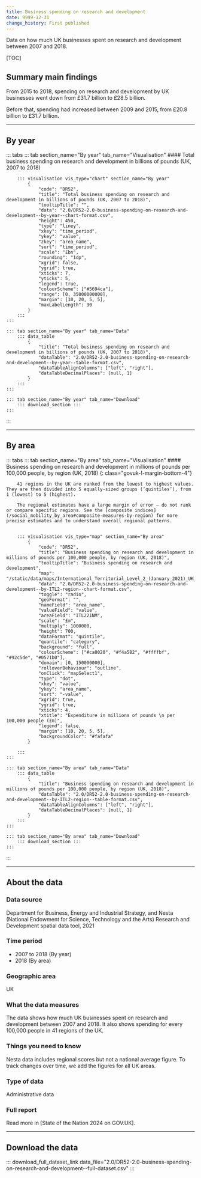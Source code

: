 ```yaml
---
title: Business spending on research and development
date: 9999-12-31
change_history: First published
---
```


Data on how much UK businesses spent on research and development between 2007 and 2018.

[TOC]

## Summary main findings

From 2015 to 2018, spending on research and development by UK businesses went down from £31.7 billion to £28.5 billion.

Before that, spending had increased between 2009 and 2015, from £20.8 billion to £31.7 billion.

---

## By year

::: tabs
    ::: tab section_name="By year" tab_name="Visualisation"
        #### Total business spending on research and development in billions of pounds (UK, 2007 to 2018)

        ::: visualisation vis_type="chart" section_name="By year"
            {
                "code": "DR52",
                "title": "Total business spending on research and development in billions of pounds (UK, 2007 to 2018)",
                "tooltipTitle": "",
                "data": "2.0/DR52-2.0-business-spending-on-research-and-development--by-year--chart-format.csv",
                "height": 450,
                "type": "liney",
                "xkey": "time_period",
                "ykey": "value",
                "zkey": "area_name",
                "sort": "time_period",
                "scale": "£bn",
                "rounding": "1dp",
                "xgrid": false,
                "ygrid": true,
                "xticks": 7,
                "yticks": 5,
                "legend": true,
                "colourScheme": ["#5694ca"],
                "range": [0, 35000000000],
                "margin": [10, 20, 5, 5],
                "maxLabelLength": 30
            }
        :::
    :::

    ::: tab section_name="By year" tab_name="Data"
        ::: data_table
            {
                "title": "Total business spending on research and development in billions of pounds (UK, 2007 to 2018)",
                "dataTable": "2.0/DR52-2.0-business-spending-on-research-and-development--by-year--table-format.csv",
                "dataTableAlignColumns": ["left", "right"],
                "dataTableDecimalPlaces": [null, 1]
            }
        :::
    :::

    ::: tab section_name="By year" tab_name="Download"
        ::: download_section :::
    :::
:::

---

## By area

::: tabs
    ::: tab section_name="By area" tab_name="Visualisation"
        #### Business spending on research and development in millions of pounds per 100,000 people, by region (UK, 2018) {: class="govuk-!-margin-bottom-4"}

        41 regions in the UK are ranked from the lowest to highest values. They are then divided into 5 equally-sized groups (‘quintiles’), from 1 (lowest) to 5 (highest).
                
        The regional estimates have a large margin of error – do not rank or compare specific regions. See the [composite indices](/social_mobility_by_area#composite-measures-by-region) for more precise estimates and to understand overall regional patterns.


        ::: visualisation vis_type="map" section_name="By area"
            {
                "code": "DR52",
                "title": "Business spending on research and development in millions of pounds per 100,000 people, by region (UK, 2018)",
                "tooltipTitle": "Business spending on research and development",
                "map": "/static/data/maps/International_Territorial_Level_2_(January_2021)_UK_BUC.json",
                "data": "2.0/DR52-2.0-business-spending-on-research-and-development--by-ITL2-region--chart-format.csv",
                "toggle": "radio",
                "geoFormat": "",
                "nameField": "area_name",
                "valueField": "value",
                "areaField": "ITL221NM",
                "scale": "£m",
                "multiply": 1000000,
                "height": 700,
                "dataFormat": "quintile",
                "quantile": "category",
                "background": "full",
                "colourScheme": ["#ca0020", "#f4a582", "#ffffbf", "#92c5de", "#0571b0"],
                "domain": [0, 150000000],
                "rolloverBehaviour": "outline",
                "onClick": "mapSelect1",
                "type": "dot",
                "xkey": "value",
                "ykey": "area_name",
                "sort": "-value",
                "xgrid": true,
                "ygrid": true,
                "xticks": 4,
                "xtitle": "Expenditure in millions of pounds \n per 100,000 people (£m)",
                "legend": false,
                "margin": [10, 20, 5, 5],
                "backgroundColor": "#fafafa"
            }
                
        :::
    :::

    ::: tab section_name="By area" tab_name="Data"
        ::: data_table
            {
                "title": "Business spending on research and development in millions of pounds per 100,000 people, by region (UK, 2018)",
                "dataTable": "2.0/DR52-2.0-business-spending-on-research-and-development--by-ITL2-region--table-format.csv",
                "dataTableAlignColumns": ["left", "right"],
                "dataTableDecimalPlaces": [null, 1]
            }
        :::
    :::

    ::: tab section_name="By area" tab_name="Download"
        ::: download_section :::
    :::
:::

---

## About the data

### Data source
Department for Business, Energy and Industrial Strategy, and Nesta (National Endowment for Science, Technology and the Arts) Research and Development spatial data tool, 2021

### Time period
* 2007 to 2018 (By year)
* 2018 (By area)

### Geographic area
UK

### What the data measures
The data shows how much UK businesses spent on research and development between 2007 and 2018. It also shows spending for every 100,000 people in 41 regions of the UK.

### Things you need to know
Nesta data includes regional scores but not a national average figure. To track changes over time, we add the figures for all UK areas.

### Type of data
Administrative data

### Full report
Read more in [State of the Nation 2024 on GOV.UK].

---

## Download the data

::: download_full_dataset_link data_file="2.0/DR52-2.0-business-spending-on-research-and-development--full-dataset.csv" :::
